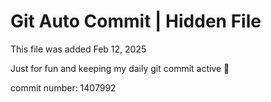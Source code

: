 # Git Auto Commit | Hidden File

This file was added Feb 12, 2025

Just for fun and keeping my daily git commit active 🤪

commit number: 1407992
